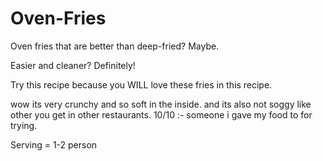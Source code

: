 # Oven-Fries

Oven fries that are better than deep-fried? Maybe.

Easier and cleaner? Definitely!

Try this recipe because you WILL love these fries in this recipe.

wow its very crunchy and so soft in the inside. and its also not soggy like other you get in other restaurants. 10/10  :- someone i gave my food to for trying.

Serving = 1-2 person

